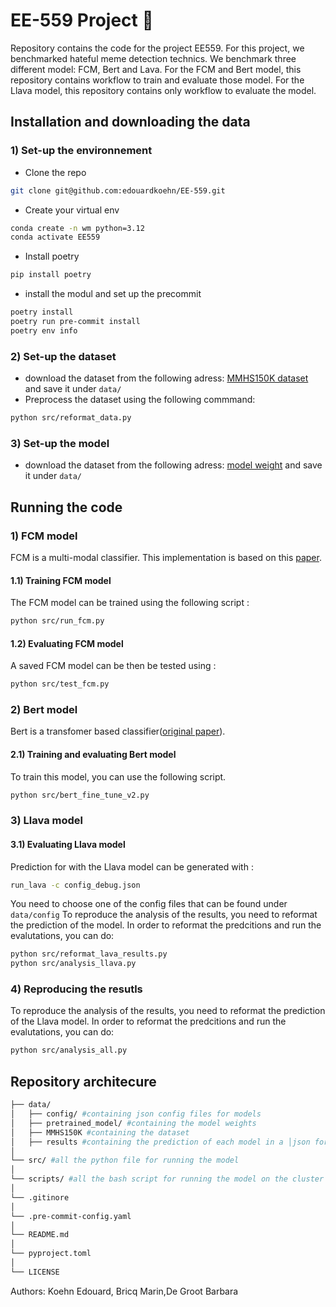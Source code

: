 
# EE-559 Project 🌋

Repository contains the code for the project EE559. For this project, we benchmarked hateful meme detection technics. We benchmark three different model: FCM, Bert and Lava. For the FCM and Bert model, this repository contains workflow to train and evaluate those model. For the Llava model, this repository contains only workflow to evaluate the model.



## Installation and downloading the data
### 1) Set-up the environnement
- Clone the repo
```bash
git clone git@github.com:edouardkoehn/EE-559.git
```

- Create your virtual env
```bash
conda create -n wm python=3.12
conda activate EE559
```
- Install poetry
```bash
pip install poetry
```
- install the modul and set up the precommit
```bash
poetry install
poetry run pre-commit install
poetry env info
```
### 2) Set-up the dataset
- download the dataset from the following adress: [MMHS150K dataset](https://drive.google.com/file/d/1S9mMhZFkntNnYdO-1dZXwF_8XIiFcmlF/view) and save it under ```data/```
- Preprocess the dataset using the following commmand:
```bash
python src/reformat_data.py
```
### 3) Set-up the model
- download the dataset from the following adress: [model weight](https://drive.google.com/drive/folders/178WNg4i2pFYRpRJRPJxdMOGF6n6YnyJA?usp=sharing) and save it under ```data/```

## Running the code

### 1) FCM model
FCM is a multi-modal classifier. This implementation is based on this [paper](https://arxiv.org/pdf/1910.03814).
#### 1.1) Training FCM model
The FCM model can be trained using the following script :
```bash
python src/run_fcm.py
```
#### 1.2) Evaluating FCM model
A saved FCM model can be then be tested using :
```bash
python src/test_fcm.py
```
### 2) Bert model
Bert is a transfomer based classifier([original paper](https://arxiv.org/pdf/1810.04805)).
#### 2.1) Training and evaluating Bert model
To train this model, you can use the following script.
```bash
python src/bert_fine_tune_v2.py
```
### 3) Llava model
#### 3.1) Evaluating Llava model
Prediction for with the Llava model can be generated with :
```bash
run_lava -c config_debug.json
```
You need to choose one of the config files that can be found under ```data/config```
To reproduce the analysis of the results, you need to reformat the prediction of the model. In order to reformat the predcitions and run the evalutations, you can do:
```bash
python src/reformat_lava_results.py
python src/analysis_llava.py
```
### 4) Reproducing the resutls
To reproduce the analysis of the results, you need to reformat the prediction of the Llava model. In order to reformat the predcitions and run the evalutations, you can do:
```bash
python src/analysis_all.py
```
## Repository architecure

```bash
├── data/
│   ├── config/ #containing json config files for models
│   ├── pretrained_model/ #containing the model weights
│   ├── MMHS150K #containing the dataset
│   ├── results #containing the prediction of each model in a │json format
│
└── src/ #all the python file for running the model
│
└── scripts/ #all the bash script for running the model on the cluster
│
└── .gitinore
│
└── .pre-commit-config.yaml
│
└── README.md
│
└── pyproject.toml
│
└── LICENSE
```
Authors: Koehn Edouard, Bricq Marin,De Groot Barbara
